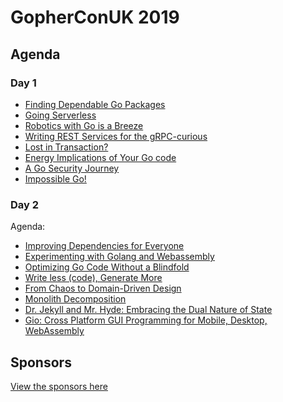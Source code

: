 # GopherConUK 2019
<!-- .element: style="position: relative; top: 450px;" -->
<!-- .slide: data-background="./welcome.jpg" -->

## Agenda

### Day 1

- [Finding Dependable Go Packages](./finding-dependable-go-packages/README.md)
- [Going Serverless](./going-serverless-for-fun/README.md)
- [Robotics with Go is a Breeze](./robotics-with-go-is-a-breeze/README.md)
- [Writing REST Services for the gRPC-curious](./writing-rest-services-for-the-grpc-curious/README.md)
- [Lost in Transaction?](./lost-in-transaction/README.md)
- [Energy Implications of Your Go code](./energy-implications-of-your-go-code/README.md)
- [A Go Security Journey](./a-go-security-journey/README.md)
- [Impossible Go!](./impossible-go/README.md)

### Day 2

Agenda:

- [Improving Dependencies for Everyone](./improving-depenendencies-for-everyone/README.md)
- [Experimenting with Golang and Webassembly](./experimenting-with-golang-and-webassembly/README.md)
- [Optimizing Go Code Without a Blindfold](./optimizing-go-code-without-a-blindfold/README.md)
- [Write less (code), Generate More](./write-less-code-generate-more/README.md)
- [From Chaos to Domain-Driven Design](./from-chaos-to-domain-driven-design/README.md)
- [Monolith Decomposition](./monolith-decomposition/README.md)
- [Dr. Jekyll and Mr. Hyde: Embracing the Dual Nature of State](./dr-jekyll-and-mr-hyde-embracing-the-dual-nature-of-state/README.md)
- [Gio: Cross Platform GUI Programming for Mobile, Desktop, WebAssembly](./gio/README.md)

## Sponsors

[View the sponsors here](./SPONSORS.md)
